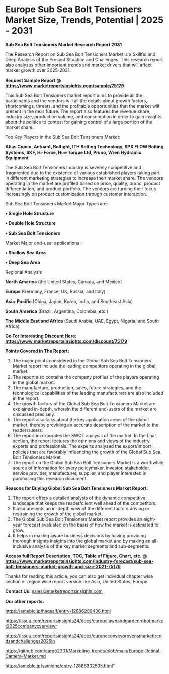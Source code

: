 # Europe Sub Sea Bolt Tensioners Market Size, Trends, Potential | 2025 - 2031

<strong>Sub Sea Bolt Tensioners Market Research Report 2031</strong>

The Research Report on Sub Sea Bolt Tensioners Market is a Skillful and Deep Analysis of the Present Situation and Challenges. This research report also analyzes other important trends and market drivers that will affect market growth over 2025-2031.

<strong>Request Sample Report @ <a href=https://www.marketreportsinsights.com/sample/75179>https://www.marketreportsinsights.com/sample/75179</a></strong>

This Sub Sea Bolt Tensioners market report aims to provide all the participants and the vendors will all the details about growth factors, shortcomings, threats, and the profitable opportunities that the market will present in the near future. The report also features the revenue share, industry size, production volume, and consumption in order to gain insights about the politics to contest for gaining control of a large portion of the market share.

Top Key Players in the Sub Sea Bolt Tensioners Market:

<strong>Atlas Copco, Actuant, Boltight, ITH Bolting Technology, SPX FLOW Bolting Systems, SKF, Hi-Force, Hire Torque Ltd, Primo, Wren Hydraulic Equipment</strong>

The Sub Sea Bolt Tensioners Industry is severely competitive and fragmented due to the existence of various established players taking part in different marketing strategies to increase their market share. The vendors operating in the market are profiled based on price, quality, brand, product differentiation, and product portfolio. The vendors are turning their focus increasingly on product customization through customer interaction.

Sub Sea Bolt Tensioners Market Major Types are:

<strong>• Single Hole Structure

• Double Hole Structure

• Sub Sea Bolt Tensioners</strong>

Market Major end-user applications :

<strong>• Shallow Sea Area

• Deep Sea Area</strong>

Regional Analysis

</u><strong><b>North America</b></strong> (the United States, Canada, and Mexico)

<strong><b>Europe </b></strong>(Germany, France, UK, Russia, and Italy)

<strong><b>Asia-Pacific</b></strong> (China, Japan, Korea, India, and Southeast Asia)

<strong><b>South America</b></strong> (Brazil, Argentina, Colombia, etc.)

<strong><b>The Middle East and Africa</b></strong> (Saudi Arabia, UAE, Egypt, Nigeria, and South Africa)

<strong>Go For Interesting Discount Here: <a href=https://www.marketreportsinsights.com/discount/75179>https://www.marketreportsinsights.com/discount/75179</a></strong>

<strong>Points Covered in The Report:</strong>
<ol>
  <li>The major points considered in the Global Sub Sea Bolt Tensioners Market report include the leading competitors operating in the global market.</li>
  <li>The report also contains the company profiles of the players operating in the global market.</li>
  <li>The manufacture, production, sales, future strategies, and the technological capabilities of the leading manufacturers are also included in the report.</li>
  <li>The growth factors of the Global Sub Sea Bolt Tensioners Market are explained in-depth, wherein the different end-users of the market are discussed precisely.</li>
  <li>The report also talks about the key application areas of the global market, thereby providing an accurate description of the market to the readers/users.</li>
  <li>The report incorporates the SWOT analysis of the market. In the final section, the report features the opinions and views of the industry experts and professionals. The experts analyzed the export/import policies that are favorably influencing the growth of the Global Sub Sea Bolt Tensioners Market.</li>
  <li>The report on the Global Sub Sea Bolt Tensioners Market is a worthwhile source of information for every policymaker, investor, stakeholder, service provider, manufacturer, supplier, and player interested in purchasing this research document.</li>
</ol>
<strong>Reasons for Buying Global Sub Sea Bolt Tensioners Market Report:</strong>

<ol>
  <li>The report offers a detailed analysis of the dynamic competitive landscape that keeps the reader/client well ahead of the competitors.</li>
  <li>It also presents an in-depth view of the different factors driving or restraining the growth of the global market.</li>
  <li>The Global Sub Sea Bolt Tensioners Market report provides an eight-year forecast evaluated on the basis of how the market is estimated to grow.</li>
  <li>It helps in making aware business decisions by having providing thorough insights insights into the global market and by making an all-inclusive analysis of the key market segments and sub-segments.</li>
</ol>
<strong>Access full Report Description, TOC, Table of Figure, Chart, etc. @ <a href=https://www.marketreportsinsights.com/industry-forecast/sub-sea-bolt-tensioners-market-growth-and-size-2021-75179>https://www.marketreportsinsights.com/industry-forecast/sub-sea-bolt-tensioners-market-growth-and-size-2021-75179</a></strong>


Thanks for reading this article; you can also get individual chapter wise section or region wise report version like Asia, United States, Europe.

<strong>Contact Us:</strong>
sales@marketreportsinsights.com

<strong>Our other reports:</strong>

<a href=https://ameblo.jp/haqsaif/entry-12886289436.html>https://ameblo.jp/haqsaif/entry-12886289436.html</a>

<a href=https://issuu.com/reportsinsights24/docs/europelawnandgardenrobotmarket2025companyoverviewr>https://issuu.com/reportsinsights24/docs/europelawnandgardenrobotmarket2025companyoverviewr</a>

<a href=https://issuu.com/reportsinsights24/docs/europeconveyorovensmarkettrendsandchallenges2025in>https://issuu.com/reportsinsights24/docs/europeconveyorovensmarkettrendsandchallenges2025in</a>

<a href=https://github.com/cargo2301/Marketing-trends/blob/main/Europe-Retinal-Camera-Market.md>https://github.com/cargo2301/Marketing-trends/blob/main/Europe-Retinal-Camera-Market.md</a>

<a href=https://ameblo.jp/samidha/entry-12886302505.html>https://ameblo.jp/samidha/entry-12886302505.html</a>"
